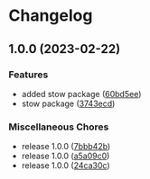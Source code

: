 # Changelog

## 1.0.0 (2023-02-22)


### Features

* added stow package ([60bd5ee](https://github.com/bugthing/ublue-ubuntu-nix/commit/60bd5eee03fdf0cf484ca2778010b7614324f21a))
* stow package ([3743ecd](https://github.com/bugthing/ublue-ubuntu-nix/commit/3743ecd41571f9bacacacd5272f6a53be8af995c))


### Miscellaneous Chores

* release 1.0.0 ([7bbb42b](https://github.com/bugthing/ublue-ubuntu-nix/commit/7bbb42b1d53a4f5f3c85fc1d71017dfefb8d91fa))
* release 1.0.0 ([a5a09c0](https://github.com/bugthing/ublue-ubuntu-nix/commit/a5a09c029c8f62b75711beec392830bff27366df))
* release 1.0.0 ([24ca30c](https://github.com/bugthing/ublue-ubuntu-nix/commit/24ca30c1854bd1c206387f1d7f34e94c8052fc66))
